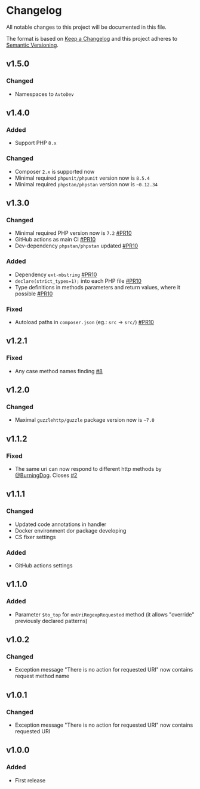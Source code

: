# Changelog

All notable changes to this project will be documented in this file.

The format is based on [Keep a Changelog][keepachangelog] and this project adheres to [Semantic Versioning][semver].

## v1.5.0

### Changed

- Namespaces to `AvtoDev`

## v1.4.0

### Added

- Support PHP `8.x`

### Changed

- Composer `2.x` is supported now
- Minimal required `phpunit/phpunit` version now is `8.5.4`
- Minimal required `phpstan/phpstan` version now is `~0.12.34`

## v1.3.0

### Changed

- Minimal required PHP version now is `7.2` [#PR10]
- GitHub actions as main CI [#PR10]
- Dev-dependency `phpstan/phpstan` updated [#PR10]

### Added

- Dependency `ext-mbstring` [#PR10]
- `declare(strict_types=1);` into each PHP file [#PR10]
- Type definitions in methods parameters and return values, where it possible [#PR10]

### Fixed

- Autoload paths in `composer.json` (eg.: `src` &rarr; `src/`) [#PR10]

[#PR10]:https://github.com/tarampampam/guzzle-url-mock/pull/10

## v1.2.1

### Fixed

- Any case method names finding [#8](https://github.com/tarampampam/guzzle-url-mock/issues/8)

## v1.2.0

### Changed

- Maximal `guzzlehttp/guzzle` package version now is `~7.0`

## v1.1.2

### Fixed

- The same uri can now respond to different http methods by [@BurningDog](https://github.com/BurningDog). Closes [#2](https://github.com/tarampampam/guzzle-url-mock/issues/2)

## v1.1.1

### Changed

- Updated code annotations in handler
- Docker environment dor package developing
- CS fixer settings

### Added

- GitHub actions settings

## v1.1.0

### Added

- Parameter `$to_top` for `onUriRegexpRequested` method (it allows "override" previously declared patterns)

## v1.0.2

### Changed

- Exception message "There is no action for requested URI" now contains request method name

## v1.0.1

### Changed

- Exception message "There is no action for requested URI" now contains requested URI

## v1.0.0

### Added

- First release

[keepachangelog]:https://keepachangelog.com/en/1.0.0/
[semver]:https://semver.org/spec/v2.0.0.html
